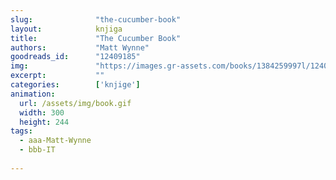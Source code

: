 ```yaml
---
slug:              "the-cucumber-book"
layout:            knjiga
title:             "The Cucumber Book"
authors:           "Matt Wynne"
goodreads_id:      "12409185"
img:               "https://images.gr-assets.com/books/1384259997l/12409185.jpg"
excerpt:           ""
categories:        ['knjige']
animation:
  url: /assets/img/book.gif
  width: 300
  height: 244
tags:
  - aaa-Matt-Wynne
  - bbb-IT
  
---
```


